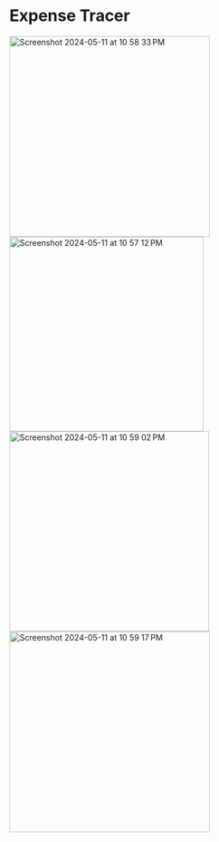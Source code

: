 # Expense Tracer

<img width="354" alt="Screenshot 2024-05-11 at 10 58 33 PM" src="https://github.com/rahul228646/Expesnse-tracker/assets/56363090/2a579036-32be-4b92-b953-8f643b2df7a4">
<img width="343" alt="Screenshot 2024-05-11 at 10 57 12 PM" src="https://github.com/rahul228646/Expesnse-tracker/assets/56363090/3e18392b-dac3-471d-92f9-70a0ead83f34">
<img width="353" alt="Screenshot 2024-05-11 at 10 59 02 PM" src="https://github.com/rahul228646/Expesnse-tracker/assets/56363090/3fbffadf-ce75-4251-9c81-c82b2cff08a2">
<img width="354" alt="Screenshot 2024-05-11 at 10 59 17 PM" src="https://github.com/rahul228646/Expesnse-tracker/assets/56363090/5322256e-ce15-4637-8edc-1b2f91e01b97">
